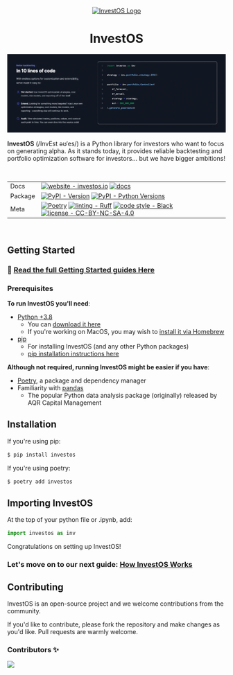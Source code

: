 <div align="center">
<p align="center"><a href="https://investos.io" target="_blank" rel="noopener noreferrer"><img src="https://investos.io/assets/logo-768e00e841af27909d66151904dcede546937cdab1b5d5fef4d0ac539b9861d4.png" alt="InvestOS Logo" width="20%"></a></p>
  <h1 align="center">InvestOS</h1>
</div>

<p align="center"><img src="/assets/investos-banner.png" alt="InvestOS Banner"></p>

**InvestOS** (/InvEst əʊˈes/) is a Python library for investors who want to focus on generating alpha. As it stands today, it provides reliable backtesting and portfolio optimization software for investors... but we have bigger ambitions!

<br/>

|         |                                                                                                                                                                                                                                                                                                                                                                                                                                                                                                                                                                 |
| ------- | --------------------------------------------------------------------------------------------------------------------------------------------------------------------------------------------------------------------------------------------------------------------------------------------------------------------------------------------------------------------------------------------------------------------------------------------------------------------------------------------------------------------------------------------------------------- |
| Docs    | [![website - investos.io](https://img.shields.io/badge/website-investos.io-black)](https://investos.io/) [![docs](https://img.shields.io/readthedocs/investos)](https://investos.readthedocs.io/en/latest/)                                                                                                                                                                                                                                                                                                                                                     |
| Package | [![PyPI - Version](https://img.shields.io/pypi/v/investos.svg?logo=pypi&label=PyPI&logoColor=gold)](https://pypi.python.org/pypi/investos) [![PyPI - Python Versions](https://img.shields.io/pypi/pyversions/investos.svg?logo=python&label=Python&logoColor=gold)](https://pypi.org/project/investos/)                                                                                                                                                                                                                                                         |
| Meta    | [![Poetry](https://img.shields.io/endpoint?url=https://python-poetry.org/badge/v0.json)](https://python-poetry.org/) [![linting - Ruff](https://img.shields.io/endpoint?url=https://raw.githubusercontent.com/charliermarsh/ruff/main/assets/badge/v2.json)](https://github.com/astral-sh/ruff) [![code style - Black](https://img.shields.io/badge/code%20style-black-000000.svg)](https://github.com/psf/black) [![license - CC-BY-NC-SA-4.0](https://img.shields.io/badge/license-CC--BY--NC--SA--4.0-blue)](https://spdx.org/licenses/CC-BY-NC-SA-4.0.html) |

<br/>

## Getting Started

### 🔗 [Read the full Getting Started guides Here](https://investos.io/guides/introduction/getting_started)

### Prerequisites

**To run InvestOS you'll need**:

- [Python +3.8](https://www.python.org/doc/)
  - You can [download it here](https://www.python.org/downloads/)
  - If you're working on MacOS, you may wish to [install it via Homebrew](https://docs.python-guide.org/starting/install3/osx/)
- [pip](https://packaging.python.org/en/latest/key_projects/#pip)
  - For installing InvestOS (and any other Python packages)
  - [pip installation instructions here](https://packaging.python.org/en/latest/tutorials/installing-packages/)

**Although not required, running InvestOS might be easier if you have**:

- [Poetry](https://python-poetry.org/), a package and dependency manager
- Familiarity with [pandas](https://pandas.pydata.org/)
  - The popular Python data analysis package (originally) released by AQR Capital Management

## Installation

If you're using pip:

```bash
$ pip install investos
```

If you're using poetry:

```bash
$ poetry add investos
```

## Importing InvestOS

At the top of your python file or .ipynb, add:

```python
import investos as inv
```

Congratulations on setting up InvestOS!

### Let's move on to our next guide: [How InvestOS Works](https://investos.io/guides/introduction/how_investos_works)

## Contributing

InvestOS is an open-source project and we welcome contributions from the community.

If you'd like to contribute, please fork the repository and make changes as you'd like. Pull requests are warmly welcome.

### Contributors ✨

<a href="https://github.com/forecastos/investos/contributors">
  <img src="https://contrib.rocks/image?repo=forecastos/investos" />
</a>
